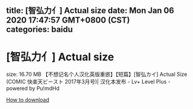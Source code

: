 
title: [智弘力亻] Actual size
date: Mon Jan 06 2020 17:47:57 GMT+0800 (CST)    
categories: baidu
---

# [智弘力亻] Actual size
size: 16.70 MB
 【不想记名个人汉化英版重嵌】【短篇】[智弘カイ] Actual Size (COMIC 快楽天ビースト 2017年3月号)| 汉化本发布 - Lv+ Level Plus - powered by Pu!mdHd
 

[How to download](https://bpcam.bemobtrk.com/go/2ceec3aa-1ca2-46d6-b9ff-aaa5c184517c?jno=3051)